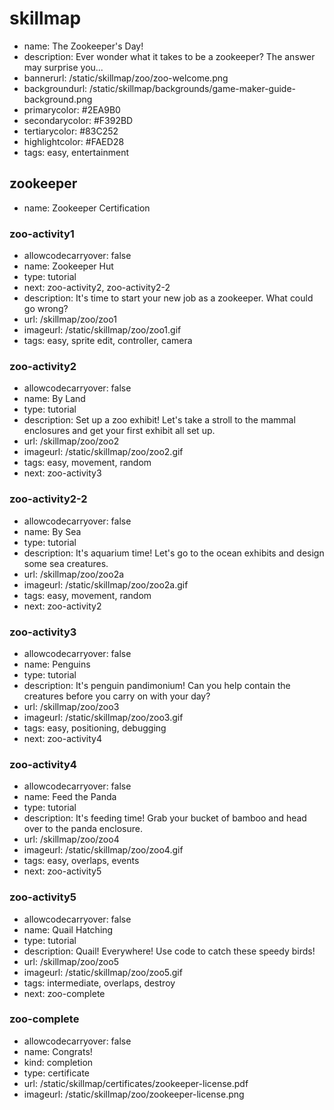 # skillmap
* name: The Zookeeper's Day!
* description: Ever wonder what it takes to be a zookeeper? The answer may surprise you...
* bannerurl: /static/skillmap/zoo/zoo-welcome.png
* backgroundurl: /static/skillmap/backgrounds/game-maker-guide-background.png 
* primarycolor: #2EA9B0
* secondarycolor: #F392BD
* tertiarycolor: #83C252
* highlightcolor: #FAED28
* tags: easy, entertainment

## zookeeper
* name: Zookeeper Certification

### zoo-activity1
* allowcodecarryover: false
* name: Zookeeper Hut
* type: tutorial
* next: zoo-activity2, zoo-activity2-2
* description: It's time to start your new job as a zookeeper.  What could go wrong?
* url: /skillmap/zoo/zoo1
* imageurl: /static/skillmap/zoo/zoo1.gif
* tags: easy, sprite edit, controller, camera

### zoo-activity2
* allowcodecarryover: false
* name: By Land
* type: tutorial
* description: Set up a zoo exhibit! Let's take a stroll to the mammal enclosures and get your first exhibit all set up.
* url: /skillmap/zoo/zoo2
* imageurl: /static/skillmap/zoo/zoo2.gif
* tags: easy, movement, random
* next: zoo-activity3

### zoo-activity2-2
* allowcodecarryover: false
* name: By Sea
* type: tutorial
* description: It's aquarium time! Let's go to the ocean exhibits and design some sea creatures.
* url: /skillmap/zoo/zoo2a
* imageurl: /static/skillmap/zoo/zoo2a.gif
* tags: easy, movement, random
* next: zoo-activity2

### zoo-activity3
* allowcodecarryover: false
* name: Penguins
* type: tutorial
* description: It's penguin pandimonium! Can you help contain the creatures before you carry on with your day?
* url: /skillmap/zoo/zoo3
* imageurl: /static/skillmap/zoo/zoo3.gif
* tags: easy, positioning, debugging
* next: zoo-activity4

### zoo-activity4
* allowcodecarryover: false
* name: Feed the Panda
* type: tutorial
* description: It's feeding time! Grab your bucket of bamboo and head over to the panda enclosure.
* url: /skillmap/zoo/zoo4
* imageurl: /static/skillmap/zoo/zoo4.gif
* tags: easy, overlaps, events
* next: zoo-activity5

### zoo-activity5
* allowcodecarryover: false
* name: Quail Hatching
* type: tutorial
* description: Quail! Everywhere! Use code to catch these speedy birds!
* url: /skillmap/zoo/zoo5
* imageurl: /static/skillmap/zoo/zoo5.gif
* tags: intermediate, overlaps, destroy
* next: zoo-complete

### zoo-complete
* allowcodecarryover: false
* name: Congrats!
* kind: completion
* type: certificate
* url: /static/skillmap/certificates/zookeeper-license.pdf
* imageurl: /static/skillmap/zoo/zookeeper-license.png
